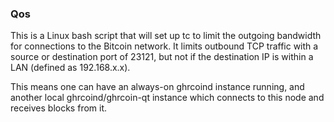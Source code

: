 ### Qos ###

This is a Linux bash script that will set up tc to limit the outgoing bandwidth for connections to the Bitcoin network. It limits outbound TCP traffic with a source or destination port of 23121, but not if the destination IP is within a LAN (defined as 192.168.x.x).

This means one can have an always-on ghrcoind instance running, and another local ghrcoind/ghrcoin-qt instance which connects to this node and receives blocks from it.
